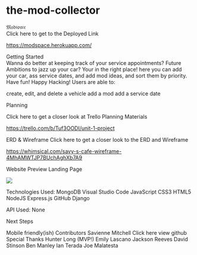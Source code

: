 # the-mod-collector
𝔐𝔬𝔡𝔰𝔭𝔞𝔠𝔢  
Click here to get to the Deployed Link  

https://modspace.herokuapp.com/

Getting Started  
Wanna do better at keeping track of your service appointments? Future 
Ambitions to jazz up your car?  Your in the right place! here you can add your car, ass service dates, and add mod ideas, and sort them by priority. Have fun! Happy Hacking!
Users are able to:

create, edit, and delete a vehicle
add a mod
add a service date  

Planning  

Click here to get a closer look at Trello Planning Materials  

https://trello.com/b/Tuf3OODI/unit-1-project  

ERD & Wireframe
Click here to get a closer look to the ERD and Wireframe  

https://whimsical.com/savy-s-cafe-wireframe-4MhAMWTJP7BUchAghXb7A9  

Website Preview
Landing Page

 <image src= 'main_app/static/images/Screen Shot 2022-08-12 at 8.59.28 AM.png'/>

Technologies Used:
MongoDB Visual Studio Code JavaScript CSS3 HTML5 NodeJS Express.js GitHub Django

API Used:
None

Next Steps
 
Mobile friendly(ish)
Contributors
Savienne Mitchell Click here view github
Special Thanks
Hunter Long (MVP!)
Emily Lascano
Jackson Reeves
David Stinson
Ben Manley
Ian Terada
Joe Malatesta